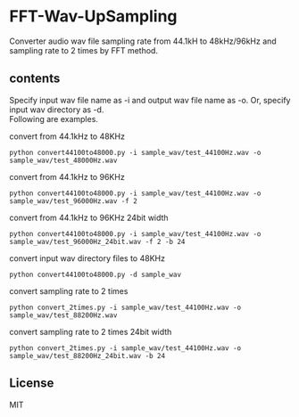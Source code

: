 #  FFT-Wav-UpSampling    
Converter audio wav file sampling rate from 44.1kH to 48kHz/96kHz and sampling rate to 2 times by FFT method.  

## contents   

Specify input wav file name as -i and output wav file name as -o. Or, specify input wav directory as -d.  
Following are examples.  

convert from 44.1kHz to 48KHz  
```
python convert44100to48000.py -i sample_wav/test_44100Hz.wav -o sample_wav/test_48000Hz.wav
```
convert from 44.1kHz to 96KHz  
```
python convert44100to48000.py -i sample_wav/test_44100Hz.wav -o sample_wav/test_96000Hz.wav -f 2
```
convert from 44.1kHz to 96KHz  24bit width  
```
python convert44100to48000.py -i sample_wav/test_44100Hz.wav -o sample_wav/test_96000Hz_24bit.wav -f 2 -b 24
```
convert input wav directory files  to 48KHz  
```
python convert44100to48000.py -d sample_wav
```
convert sampling rate to 2 times  
```
python convert_2times.py -i sample_wav/test_44100Hz.wav -o sample_wav/test_88200Hz.wav
```
convert sampling rate to 2 times 24bit width  
```
python convert_2times.py -i sample_wav/test_44100Hz.wav -o sample_wav/test_88200Hz_24bit.wav -b 24
```

## License    
MIT  



